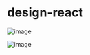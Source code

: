 # design-react

![image](https://user-images.githubusercontent.com/29038590/227777178-733f1c88-b05d-4b56-9224-00463ac198f0.png)

![image](https://user-images.githubusercontent.com/29038590/227777819-dec1c661-92c4-4868-bd7b-cbe4113919fb.png)
